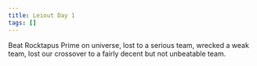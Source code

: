 ```yaml
---
title: Leiout Day 1
tags: []
---
```


Beat Rocktapus Prime on universe, lost to a serious team, wrecked a weak team, lost our crossover to a fairly decent but not unbeatable team.
